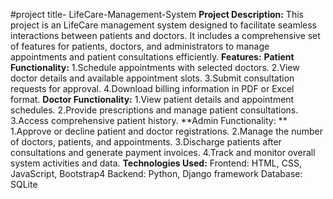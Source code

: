 #project title- LifeCare-Management-System
**Project Description:**
This project is an LifeCare management system designed to facilitate seamless interactions between patients and doctors. It includes a comprehensive set of features for patients, doctors, and administrators to manage appointments and patient consultations efficiently.
**Features:**
**Patient Functionality:**
1.Schedule appointments with selected doctors.
2.View doctor details and available appointment slots.
3.Submit consultation requests for approval.
4.Download billing information in PDF or Excel format.
**Doctor Functionality:**
1.View patient details and appointment schedules.
2.Provide prescriptions and manage patient consultations.
3.Access comprehensive patient history.
**Admin Functionality:
**
1.Approve or decline patient and doctor registrations.
2.Manage the number of doctors, patients, and appointments.
3.Discharge patients after consultations and generate payment invoices.
4.Track and monitor overall system activities and data.
**Technologies Used:**
Frontend: HTML, CSS, JavaScript, Bootstrap4
Backend: Python, Django framework
Database: SQLite
